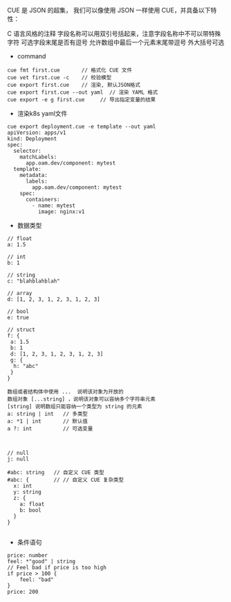 

CUE 是 JSON 的超集， 我们可以像使用 JSON 一样使用 CUE，并具备以下特性：

C 语言风格的注释
字段名称可以用双引号括起来，注意字段名称中不可以带特殊字符
可选字段末尾是否有逗号
允许数组中最后一个元素末尾带逗号
外大括号可选


- command
```
cue fmt first.cue       // 格式化 CUE 文件
cue vet first.cue -c    // 校验模型
cue export first.cue    // 渲染, 默认JSON格式
cue export first.cue --out yaml  // 渲染 YAML 格式
cue export -e g first.cue     // 导出指定变量的结果

```


- 渲染k8s yaml文件
```
cue export deployment.cue -e template --out yaml
apiVersion: apps/v1
kind: Deployment
spec:
  selector:
    matchLabels:
      app.oam.dev/component: mytest
  template:
    metadata:
      labels:
        app.oam.dev/component: mytest
    spec:
      containers:
        - name: mytest
          image: nginx:v1
```



- 数据类型

```
// float
a: 1.5

// int
b: 1

// string
c: "blahblahblah"

// array
d: [1, 2, 3, 1, 2, 3, 1, 2, 3]

// bool
e: true

// struct
f: {
 a: 1.5
 b: 1
 d: [1, 2, 3, 1, 2, 3, 1, 2, 3]
 g: {
  h: "abc"
 }
}

数组或者结构体中使用 ...  说明该对象为开放的
数组对象 [...string] ，说明该对象可以容纳多个字符串元素 
[string] 说明数组只能容纳一个类型为 string 的元素
a: string | int   // 多类型
a: *1 | int       // 默认值
a ?: int          // 可选变量



// null
j: null

#abc: string   // 自定义 CUE 类型
#abc: {        // // 自定义 CUE 复杂类型
  x: int
  y: string
  z: {
    a: float
    b: bool
  }
}


```





- 条件语句

```
price: number
feel: *"good" | string
// Feel bad if price is too high
if price > 100 {
    feel: "bad"
}
price: 200
```